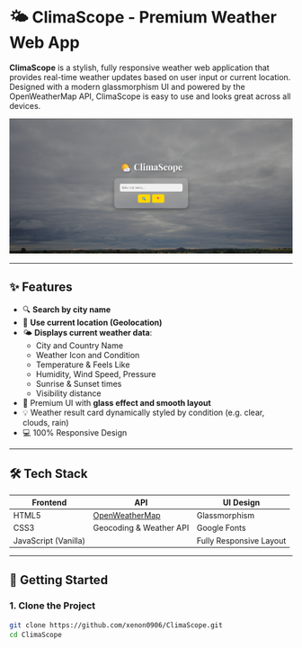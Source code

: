 # 🌤️ ClimaScope - Premium Weather Web App

**ClimaScope** is a stylish, fully responsive weather web application that provides real-time weather updates based on user input or current location. Designed with a modern glassmorphism UI and powered by the OpenWeatherMap API, ClimaScope is easy to use and looks great across all devices.

![Preview](assets/ss.png)

---

## ✨ Features

- 🔍 **Search by city name**
- 📍 **Use current location (Geolocation)**
- 🌤️ **Displays current weather data**:
  - City and Country Name
  - Weather Icon and Condition
  - Temperature & Feels Like
  - Humidity, Wind Speed, Pressure
  - Sunrise & Sunset times
  - Visibility distance
- 🎨 Premium UI with **glass effect and smooth layout**
- 💡 Weather result card dynamically styled by condition (e.g. clear, clouds, rain)
- 💻 100% Responsive Design

---

## 🛠 Tech Stack

| Frontend | API | UI Design |
|----------|-----|-----------|
| HTML5    | [OpenWeatherMap](https://openweathermap.org/api) | Glassmorphism |
| CSS3     | Geocoding & Weather API | Google Fonts |
| JavaScript (Vanilla) | | Fully Responsive Layout |

---

## 🚀 Getting Started

### 1. Clone the Project

```bash
git clone https://github.com/xenon0906/ClimaScope.git
cd ClimaScope
